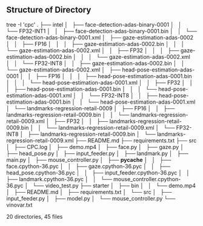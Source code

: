 ## Structure of Directory
 tree -I 'cpc'
.
├── intel
│   ├── face-detection-adas-binary-0001
│   │   └── FP32-INT1
│   │       ├── face-detection-adas-binary-0001.bin
│   │       └── face-detection-adas-binary-0001.xml
│   ├── gaze-estimation-adas-0002
│   │   ├── FP16
│   │   │   ├── gaze-estimation-adas-0002.bin
│   │   │   └── gaze-estimation-adas-0002.xml
│   │   ├── FP32
│   │   │   ├── gaze-estimation-adas-0002.bin
│   │   │   └── gaze-estimation-adas-0002.xml
│   │   └── FP32-INT8
│   │       ├── gaze-estimation-adas-0002.bin
│   │       └── gaze-estimation-adas-0002.xml
│   ├── head-pose-estimation-adas-0001
│   │   ├── FP16
│   │   │   ├── head-pose-estimation-adas-0001.bin
│   │   │   └── head-pose-estimation-adas-0001.xml
│   │   ├── FP32
│   │   │   ├── head-pose-estimation-adas-0001.bin
│   │   │   └── head-pose-estimation-adas-0001.xml
│   │   └── FP32-INT8
│   │       ├── head-pose-estimation-adas-0001.bin
│   │       └── head-pose-estimation-adas-0001.xml
│   └── landmarks-regression-retail-0009
│       ├── FP16
│       │   ├── landmarks-regression-retail-0009.bin
│       │   └── landmarks-regression-retail-0009.xml
│       ├── FP32
│       │   ├── landmarks-regression-retail-0009.bin
│       │   └── landmarks-regression-retail-0009.xml
│       └── FP32-INT8
│           ├── landmarks-regression-retail-0009.bin
│           └── landmarks-regression-retail-0009.xml
├── README.md
├── requirements.txt
├── src
│   ├── CPC.log
│   ├── demo.mp4
│   ├── face.py
│   ├── gaze.py
│   ├── head_pose.py
│   ├── input_feeder.py
│   ├── landmark.py
│   ├── main.py
│   ├── mouse_controller.py
│   ├── __pycache__
│   │   ├── face.cpython-36.pyc
│   │   ├── gaze.cpython-36.pyc
│   │   ├── head_pose.cpython-36.pyc
│   │   ├── input_feeder.cpython-36.pyc
│   │   ├── landmark.cpython-36.pyc
│   │   └── mouse_controller.cpython-36.pyc
│   └── video_test.py
├── starter
│   ├── bin
│   │   └── demo.mp4
│   ├── README.md
│   ├── requirements.txt
│   └── src
│       ├── input_feeder.py
│       ├── model.py
│       └── mouse_controller.py
└── vinovar.txt

20 directories, 45 files
